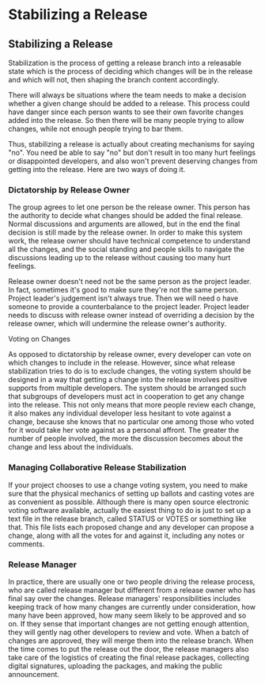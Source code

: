 # Stabilizing a Release

## Stabilizing a Release

Stabilization is the process of getting a release branch into a releasable state which is the process of deciding which changes will be in the release and which will not, then shaping the branch content accordingly.

There will always be situations where the team needs to make a decision whether a given change should be added to a release. This process could have danger since each person wants to see their own favorite changes added into the release. So then there will be many people trying to allow changes, while not enough people trying to bar them.

Thus, stabilizing a release is actually about creating mechanisms for saying "no". You need be able to say "no" but don't result in too many hurt feelings or disappointed developers, and also won't prevent deserving changes from getting into the release. Here are two ways of doing it.

### Dictatorship by Release Owner

The group agrees to let one person be the release owner. This person has the authority to decide what changes should be added the final release. Normal discussions and arguments are allowed, but in the end the final decision is still made by the release owner. In order to make this system work, the release owner should have technical competence to understand all the changes, and the social standing and people skills to navigate the discussions leading up to the release without causing too many hurt feelings.

Release owner doesn't need not be the same person as the project leader. In fact, sometimes it's good to make sure they're not the same person. Project leader's judgement isn't always true. Then we will need o have someone to provide a counterbalance to the project leader. Project leader needs to discuss with release owner instead of overriding a decision by the release owner, which will undermine the release owner's authority.

Voting on Changes

As opposed to dictatorship by release owner, every developer can vote on which changes to include in the release. However, since what release stabilization tries to do is to exclude changes, the voting system should be designed in a way that getting a change into the release involves positive supports from multiple developers. The system should be arranged such that subgroups of developers must act in cooperation to get any change into the release. This not only means that more people review each change, it also makes any individual developer less hesitant to vote against a change, because she knows that no particular one among those who voted for it would take her vote against as a personal affront. The greater the number of people involved, the more the discussion becomes about the change and less about the individuals.

### Managing Collaborative Release Stabilization

If your project chooses to use a change voting system, you need to make sure that the physical mechanics of setting up ballots and casting votes are as convenient as possible. Although there is many open source electronic voting software available, actually the easiest thing to do is just to set up a text file in the release branch, called STATUS or VOTES or something like that. This file lists each proposed change and any developer can propose a change, along with all the votes for and against it, including any notes or comments.

### Release Manager

In practice, there are usually one or two people driving the release process, who are called release manager but different from a release owner who has final say over the changes. Release managers' responsibilities includes keeping track of how many changes are currently under consideration, how many have been approved, how many seem likely to be approved and so on. If they sense that important changes are not getting enough attention, they will gently nag other developers to review and vote. When a batch of changes are approved, they will merge them into the release branch. When the time comes to put the release out the door, the release managers also take care of the logistics of creating the final release packages, collecting digital signatures, uploading the packages, and making the public announcement.



